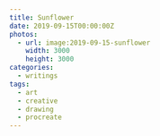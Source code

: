 ```yaml
---
title: Sunflower
date: 2019-09-15T00:00:00Z
photos:
  - url: image:2019-09-15-sunflower
    width: 3000
    height: 3000
categories:
  - writings
tags:
  - art
  - creative
  - drawing
  - procreate
---
```

